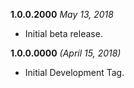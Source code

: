 **1.0.0.2000** *May 13, 2018*

- Initial beta release.

**1.0.0.0000** *(April 15, 2018)*

- Initial Development Tag.